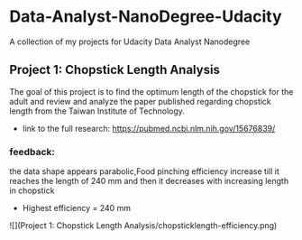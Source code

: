 # Data-Analyst-NanoDegree-Udacity
A collection of my projects for Udacity Data Analyst Nanodegree
## Project 1: Chopstick Length Analysis
The goal of this project is to find the optimum length of the chopstick for the adult and review and analyze the paper published regarding chopstick length from the Taiwan Institute of Technology.
* link to the full research: https://pubmed.ncbi.nlm.nih.gov/15676839/
### feedback:
the data shape appears parabolic,Food pinching efficiency increase till it reaches the length of 240 mm and then it decreases with increasing length in chopstick
* Highest efficiency = 240 mm

 ![](Project 1: Chopstick Length Analysis/chopsticklength-efficiency.png)

